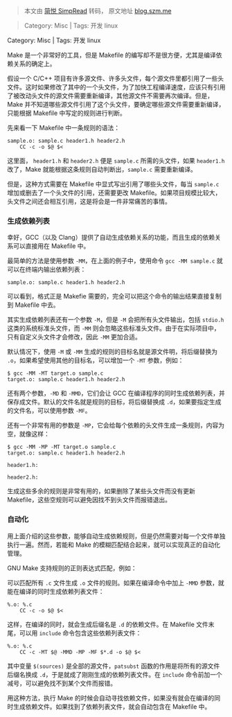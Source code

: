 > 本文由 [简悦 SimpRead](http://ksria.com/simpread/) 转码， 原文地址 [blog.szm.me](http://blog.szm.me/misc/manage_dependencies_with_gcc_and_make/)

> Category: Misc | Tags: 开发 linux

Category: Misc | Tags: 开发 linux

Make 是一个非常好的工具，但是 Makefile 的编写却不是很方便，尤其是编译依赖关系的确定上。

假设一个 C/C++ 项目有许多源文件、许多头文件，每个源文件里都引用了一些头文件。这时如果修改了其中的一个头文件，为了加快工程编译速度，应该只有引用了被改动头文件的源文件需要重新编译，其他源文件不需要再次编译。但是，Make 并不知道哪些源文件引用了这个头文件，要确定哪些源文件需要重新编译，只能根据 Makefile 中写定的规则进行判断。

先来看一下 Makefile 中一条规则的语法：

```
sample.o: sample.c header1.h header2.h
    CC -c -o $@ $<
```

这里面， `header1.h` 和 `header2.h` 便是 `sample.c` 所需的头文件，如果 `header1.h` 改了，Make 就能根据这条规则自动判断出，`sample.c` 需要重新编译。

但是，这种方式需要在 Makefile 中显式写出引用了哪些头文件，每当 `sample.c` 增加或删去了一个头文件的引用，还需要更改 Makefile。如果项目规模比较大，头文件之间还会相互引用，这是将会是一件非常痛苦的事情。

### 生成依赖列表

幸好，GCC（以及 Clang）提供了自动生成依赖关系的功能，而且生成的依赖关系可以直接用在 Makefile 中。

最简单的方法是使用参数 `-MM`，在上面的例子中，使用命令 `gcc -MM sample.c` 就可以在终端内输出依赖列表：

```
sample.o: sample.c header1.h header2.h
```

可以看到，格式正是 Makefie 需要的，完全可以把这个命令的输出结果直接复制到 Makefile 中去。

其实生成依赖列表还有一个参数 `-M`，但是 `-M` 会把所有头文件输出，包括 `stdio.h` 这类的系统标准头文件，而 `-MM` 则会忽略这些标准头文件。由于在实际项目中，只有自定义头文件才会修改，因此 `-MM` 更加合适。

默认情况下，使用 `-M` 或 `-MM` 生成的规则的目标名就是源文件明，将后缀替换为 `.o`，如果希望使用其他的目标名，可以增加一个 `-MT` 参数，例如：

```
$ gcc -MM -MT target.o sample.c
target.o: sample.c header1.h header2.h
```

还有两个参数，`-MD` 和 `-MMD`，它们会让 GCC 在编译程序的同时生成依赖列表，并保存成文件。默认的文件名就是规则的目标，将后缀替换成 `.d`，如果要指定生成的文件名，可以使用参数 `-MF`。

还有一个非常有用的参数是 `-MP`，它会给每个依赖的头文件生成一条规则，内容为空，就像这样：

```
$ gcc -MM -MP -MT target.o sample.c
target.o: sample.c header1.h header2.h

header1.h:

header2.h:
```

生成这些多余的规则是非常有用的，如果删除了某些头文件而没有更新 Makefile，这些空规则可以避免因找不到头文件而报错退出。

### 自动化

用上面介绍的这些参数，能够自动生成依赖规则，但是仍然需要对每一个文件单独执行一遍。然而，若能和 Make 的模糊匹配结合起来，就可以实现真正的自动化管理。

GNU Make 支持规则的正则表达式匹配，例如：

可以匹配所有 `.c` 文件生成 `.o` 文件的规则。如果在编译命令中加上 `-MMD` 参数，就能在编译的同时生成依赖列表文件：

```
%.o: %.c
    CC -c -o $@ $<
```

这样，在编译的同时，就会生成后缀名是 `.d` 的依赖文件。在 Makefile 文件末尾，可以用 `include` 命令包含这些依赖列表文件：

```
%.o: %.c
    CC -c -MT $@ -MMD -MP -MF $*.d -o $@ $<
```

其中变量 `$(sources)` 是全部的源文件，`patsubst` 函数的作用是将所有的源文件后缀名换成 `.d`，于是就成了刚刚生成的依赖列表文件。在 `include` 命令前加一个减号，可以避免找不到某个文件而报错。

用这种方法，执行 Make 的时候会自动寻找依赖文件，如果没有就会在编译的同时生成依赖文件。如果找到了依赖列表文件，就会自动包含在 Makefile 中。